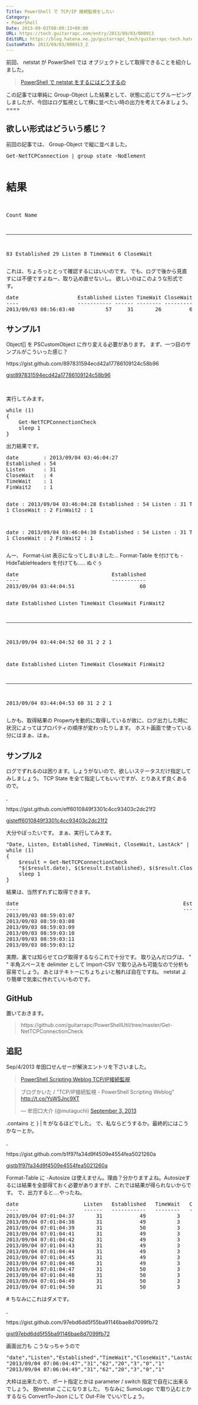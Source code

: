 ```yaml
---
Title: PowerShell で TCP/IP 接続監視をしたい
Category:
- PowerShell
Date: 2013-09-03T00:09:13+09:00
URL: https://tech.guitarrapc.com/entry/2013/09/03/000913
EditURL: https://blog.hatena.ne.jp/guitarrapc_tech/guitarrapc-tech.hatenablog.com/atom/entry/11696248318757675978
CustomPath: 2013/09/03/000913_2
---
```


<p>前回、 netstat が PowerShell では オブジェクトとして取得できることを紹介しました。</p>
<blockquote><a href="http://guitarrapc.wordpress.com/2013/08/11/powershell-%e3%81%a7-netstat-%e3%82%92%e3%81%99%e3%82%8b%e3%81%ab%e3%81%af%e3%81%a9%e3%81%86%e3%81%99%e3%82%8b%e3%81%ae/" target="_blank">PowerShell で netstat をするにはどうするの</a></blockquote>
<p>この記事では単純に Group-Object した結果として、状態に応じてグルーピングしましたが、今回はログ監視として横に並べたい時の出力を考えてみましょう。 ====</p>
<h2>欲しい形式はどういう感じ？</h2>
<p>前回の記事では、 Group-Object で縦に並べました。</p>
<pre class="brush: powershell">Get-NetTCPConnection | group state -NoElement

# 結果
Count Name
----- ----
   83 Established
   29 Listen
    8 TimeWait
    6 CloseWait
</pre>
<p>これは、ちょろっととって確認するにはいいのです。 でも、ログで後から見直すには不便ですよねー、取り込め直せないし。 欲しいのはこのような形式です。</p>
<pre class="brush: powershell">date                   Established Listen TimeWait CloseWait
----                   ----------- ------ -------- ---------
2013/09/03 08:56:03:40          57     31       26         6
</pre>
<h2>サンプル1</h2>
<p>Object[] を PSCustomObject に作り変える必要があります。 まず、一つ目のサンプルがこういった感じ？</p>
<p>
<script src="https://gist.github.com/guitarrapc/897831594ecd42a17786109124c58b96.js">// <![CDATA[

// ]]></script>
<cite class="hatena-citation"></cite></p>
<p>https://gist.github.com/897831594ecd42a17786109124c58b96
<p><a href="https://gist.github.com/897831594ecd42a17786109124c58b96">gist897831594ecd42a17786109124c58b96</a></p>
<p><cite class="hatena-citation"> </cite></p>
<p>実行してみます。</p>
<pre class="brush: powershell">while (1)
{
    Get-NetTCPConnectionCheck
    sleep 1
}
</pre>
<p>出力結果です。</p>
<pre class="brush: powershell">date        : 2013/09/04 03:46:04:27
Established : 54
Listen      : 31
CloseWait   : 4
TimeWait    : 1
FinWait2    : 1

date        : 2013/09/04 03:46:04:28
Established : 54
Listen      : 31
TimeWait    : 1
CloseWait   : 2
FinWait2    : 1

date        : 2013/09/04 03:46:04:30
Established : 54
Listen      : 31
TimeWait    : 1
CloseWait   : 2
FinWait2    : 1
</pre>
<p>んー、 Format-List 表示になってしまいました... Format-Table を付けても -HideTableHeaders を付けても..... ぬぐぅ</p>
<pre class="brush: powershell">date                              Established                 Listen               TimeWait              CloseWait              FinWait2
----                              -----------                 ------               --------              ---------              --------
2013/09/04 03:44:04:51                     60                     31                      5                      2                     1



date                              Established                 Listen               TimeWait              CloseWait              FinWait2
----                              -----------                 ------               --------              ---------              --------
2013/09/04 03:44:04:52                     60                     31                      2                      2                     1



date                              Established                 Listen               TimeWait              CloseWait              FinWait2
----                              -----------                 ------               --------              ---------              --------
2013/09/04 03:44:04:53                     60                     31                      2                      2                     1
</pre>
<p>しかも、取得結果の Propertyを動的に取得しているが故に、ログ出力した時に状況によってはプロパティの順序が変わったりします。 ホスト画面で使っている分にはまぁ、はぁ。</p>
<h2>サンプル2</h2>
<p>ログでずれるのは困ります。しょうがないので、欲しいステータスだけ指定してみしましょう。 TCP State を全て指定してもいいですが、とりあえず良くあるので。</p>
<p>
<script src="https://gist.github.com/guitarrapc/eff6010849f3301c4cc93403c2dc21f2.js">// <![CDATA[

// ]]></script>
<cite class="hatena-citation"><a href="https://gist.github.com/guitarrapc/eff6010849f3301c4cc93403c2dc21f2"> </a></cite></p>
<p>https://gist.github.com/eff6010849f3301c4cc93403c2dc21f2
<p><a href="https://gist.github.com/eff6010849f3301c4cc93403c2dc21f2">gisteff6010849f3301c4cc93403c2dc21f2</a></p>
<p>大分やぼったいです。 まぁ、実行してみます。</p>
<pre class="brush: powershell">"Date, Listen, Established, TimeWait, CloseWait, LastAck" | Out-File -Encoding utf8 -FilePath c:\logs\tcpconnection.log
while (1)
{
    $result = Get-NetTCPConnectionCheck
    "$($result.date), $($result.Established), $($result.CloseWait), $($result.Listen)" | Out-File -Encoding utf8 -FilePath c:\logs\tcpconnection.log -Append
    sleep 1
}
</pre>
<p>結果は、当然ずれずに取得できます。</p>
<pre class="brush: powershell">date                                                     Established                            Listen                         CloseWait
----                                                     -----------                            ------                         ---------
2013/09/03 08:59:03:07                                            44                                31                                42
2013/09/03 08:59:03:08                                            44                                31                                42
2013/09/03 08:59:03:09                                            44                                31                                42
2013/09/03 08:59:03:10                                            44                                31                                42
2013/09/03 08:59:03:11                                            44                                31                                42
2013/09/03 08:59:03:12                                            44                                31                                42
</pre>
<p>実際、裏では知らせてログ取得するならこれで十分です。 取り込んだログは、 " " 半角スペースを delimiter として Import-CSV で取り込みも可能なので分析も容易でしょう。 あとはテキトーにちょちょいと触れば自在ですね。 netstat より簡単で気楽に作れていいものです。</p>
<h2>GitHub</h2>
<p>置いておきます。</p>
<blockquote>https://github.com/guitarrapc/PowerShellUtil/tree/master/Get-NetTCPConnectionCheck</blockquote>
<h2>追記</h2>
<p>Sep/4/2013 牟田口せんせーが解決エントリを下さいました。</p>
<blockquote><a href="http://winscript.jp/powershell/268">PowerShell Scripting Weblog TCP/IP接続監視</a></blockquote>
<blockquote class="twitter-tweet">
<p>ブログかいた / “TCP/IP接続監視 - PowerShell Scripting Weblog” <a href="http://t.co/YsWSJnc9XT">http://t.co/YsWSJnc9XT</a></p>
— 牟田口大介 (@mutaguchi) <a href="https://twitter.com/mutaguchi/statuses/375005389454340096">September 3, 2013</a></blockquote>
<p>.contains と } | ft がなるほどでした。 で、私ならどうするか。最終的にはこうかなーとか。</p>
<p>
<script src="https://gist.github.com/guitarrapc/b1f97fa34d9f4509e4554fea5021260a.js">// <![CDATA[

// ]]></script>
<cite class="hatena-citation"><a href="https://gist.github.com/guitarrapc/b1f97fa34d9f4509e4554fea5021260a"> </a></cite></p>
<p>https://gist.github.com/b1f97fa34d9f4509e4554fea5021260a
<p><a href="https://gist.github.com/b1f97fa34d9f4509e4554fea5021260a">gistb1f97fa34d9f4509e4554fea5021260a</a></p>
<p>Format-Table に -Autosize は使えません。理由？分かりますよね。Autosizeするには結果を全部得ておく必要がありますが、これでは結果が得られないからです。 で、出力すると....やったね。</p>
<pre class="brush: powershell">date                     Listen   Established   TimeWait   CloseWait    LastAck   FinWait2
----                     ------   -----------   --------   ---------    -------   --------
2013/09/04 07:01:04:37       31            49          3           4          0          1
2013/09/04 07:01:04:38       31            49          3           4          0          1
2013/09/04 07:01:04:39       31            50          3           4          0          1
2013/09/04 07:01:04:41       31            49          3           4          0          1
2013/09/04 07:01:04:42       31            49          3           4          0          1
2013/09/04 07:01:04:43       31            49          3           4          0          1
2013/09/04 07:01:04:44       31            49          3           4          0          1
2013/09/04 07:01:04:45       31            49          3           4          0          1
2013/09/04 07:01:04:46       31            49          3           4          0          1
2013/09/04 07:01:04:47       31            50          3           3          0          1
2013/09/04 07:01:04:48       31            50          3           3          0          1
2013/09/04 07:01:04:49       31            50          3           3          0          1
2013/09/04 07:01:04:50       31            50          3           3          0          1
</pre>
<p># ちなみにこれはダメです。</p>
<p>
<script src="https://gist.github.com/guitarrapc/97ebd6dd5f55ba91146bae8d7099fb72.js">// <![CDATA[

// ]]></script>
<cite class="hatena-citation"><a href="https://gist.github.com/guitarrapc/97ebd6dd5f55ba91146bae8d7099fb72"> </a></cite></p>
<p>https://gist.github.com/97ebd6dd5f55ba91146bae8d7099fb72
<p><a href="https://gist.github.com/97ebd6dd5f55ba91146bae8d7099fb72">gist97ebd6dd5f55ba91146bae8d7099fb72</a></p>
<p>画面出力も こうなっちゃうので</p>
<pre class="brush: powershell">"date","Listen","Established","TimeWait","CloseWait","LastAck","FinWait2"
"2013/09/04 07:06:04:47","31","62","20","3","0","1"
"2013/09/04 07:06:04:49","31","62","20","3","0","1"
</pre>
<p>大枠は出来たので、ポート指定とかは parameter / switch 指定で自在に出来るでしょう。 脱netstat ここになりました。 ちなみに SumoLogic で取り込むとかするなら ConvertTo-Json にして Out-File でいいでしょう。</p>
